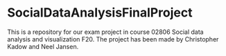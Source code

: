 # SocialDataAnalysisFinalProject
This is a repository for our exam project in course 02806 Social data analysis and visualization F20. The project has been made by Christopher Kadow and Neel Jansen.
